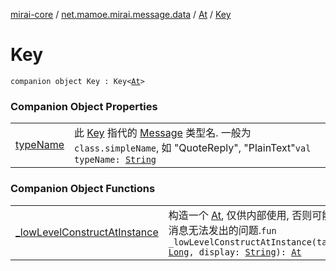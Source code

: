 [mirai-core](../../../index.md) / [net.mamoe.mirai.message.data](../../index.md) / [At](../index.md) / [Key](./index.md)

# Key

`companion object Key : Key<`[`At`](../index.md)`>`

### Companion Object Properties
|||
|:----------------------------------------------------------------------------------------|:---------------------------------------------------------------------------------------------------------------------------------------------------------------------------------------------------------|
| [typeName](type-name.md) | 此 [Key](../../-message/-key/index.md) 指代的 [Message](../../-message/index.md) 类型名. 一般为 `class.simpleName`, 如 "QuoteReply", "PlainText"`val typeName: `[`String`](https://kotlinlang.org/api/latest/jvm/stdlib/kotlin/-string/index.html) |

### Companion Object Functions
|||
|:----------------------------------------------------------------------------------------|:---------------------------------------------------------------------------------------------------------------------------------------------------------------------------------------------------------|
| [_lowLevelConstructAtInstance](_low-level-construct-at-instance.md) | 构造一个 [At](../index.md), 仅供内部使用, 否则可能造成消息无法发出的问题.`fun _lowLevelConstructAtInstance(target: `[`Long`](https://kotlinlang.org/api/latest/jvm/stdlib/kotlin/-long/index.html)`, display: `[`String`](https://kotlinlang.org/api/latest/jvm/stdlib/kotlin/-string/index.html)`): `[`At`](../index.md) |

